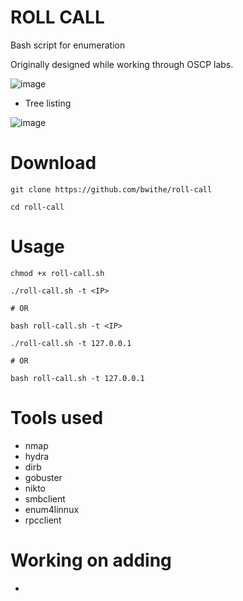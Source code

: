 # ROLL CALL
Bash script for enumeration

Originally designed while working through OSCP labs.

![image](https://github.com/user-attachments/assets/a5d0c9fa-cdd1-4e03-b788-e35e42161494)


- Tree listing

![image](https://github.com/user-attachments/assets/ab877b66-0efb-4797-913c-b17406e73aeb)


# Download
```
git clone https://github.com/bwithe/roll-call

cd roll-call

```

# Usage
```
chmod +x roll-call.sh

./roll-call.sh -t <IP>

# OR

bash roll-call.sh -t <IP>

```

```
./roll-call.sh -t 127.0.0.1

# OR

bash roll-call.sh -t 127.0.0.1

```

# Tools used
- nmap
- hydra
- dirb
- gobuster
- nikto
- smbclient
- enum4linnux
- rpcclient

# Working on adding
- 

